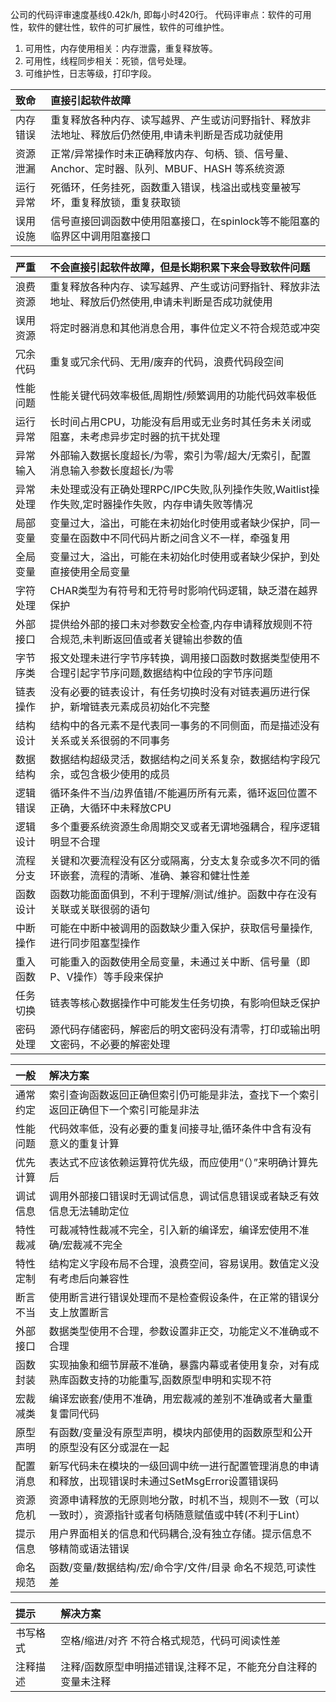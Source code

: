 公司的代码评审速度基线0.42k/h, 即每小时420行。
代码评审点：软件的可用性，软件的健壮性，软件的可扩展性，软件的可维护性。
1. 可用性，内存使用相关：内存泄露，重复释放等。
1. 可用性，线程同步相关：死锁，信号处理。
1. 可维护性，日志等级，打印字段。

|致命|直接引起软件故障|
|:-|:-|
|内存错误|重复释放各种内存、读写越界、产生或访问野指针、释放非法地址、释放后仍然使用,申请未判断是否成功就使用|
|资源泄漏|正常/异常操作时未正确释放内存、句柄、锁、信号量、Anchor、定时器、队列、MBUF、HASH 等系统资源|
|运行异常|死循环，任务挂死，函数重入错误，栈溢出或栈变量被写坏，重复释放锁，重复获取锁|
|误用设施|信号直接回调函数中使用阻塞接口，在spinlock等不能阻塞的临界区中调用阻塞接口|

|严重|不会直接引起软件故障，但是长期积累下来会导致软件问题|
|:-|:-|
|浪费资源|重复释放各种内存、读写越界、产生或访问野指针、释放非法地址、释放后仍然使用,申请未判断是否成功就使用|
|误用资源|将定时器消息和其他消息合用，事件位定义不符合规范或冲突|
|冗余代码|重复或冗余代码、无用/废弃的代码，浪费代码段空间|
|性能问题|性能关键代码效率极低,周期性/频繁调用的功能代码效率极低|
|运行异常|长时间占用CPU，功能没有启用或无业务时其任务未关闭或阻塞，未考虑异步定时器的抗干扰处理|
|异常输入|外部输入数据长度超长/为零，索引为零/超大/无索引，配置消息输入参数长度超长/为零|
|异常处理|未处理或没有正确处理RPC/IPC失败,队列操作失败,Waitlist操作失败,定时器操作失败，内存申请失败等情况|
|局部变量|变量过大，溢出，可能在未初始化时使用或者缺少保护，同一变量在函数中不同代码片断之间含义不一样，牵强复用|
|全局变量|变量过大，溢出，可能在未初始化时使用或者缺少保护，到处直接使用全局变量|
|字符处理|CHAR类型为有符号和无符号时影响代码逻辑，缺乏潜在越界保护|
|外部接口|提供给外部的接口未对参数安全检查,内存申请释放规则不符合规范,未判断返回值或者关键输出参数的值|
|字节序类|报文处理未进行字节序转换，调用接口函数时数据类型使用不合理引起字节序问题,数据结构中位段的字节序问题|
|链表操作|没有必要的链表设计，有任务切换时没有对链表遍历进行保护，新增链表元素成员初始化不完整|
|结构设计|结构中的各元素不是代表同一事务的不同侧面，而是描述没有关系或关系很弱的不同事务|
|数据结构|数据结构超级灵活，数据结构之间关系复杂，数据结构字段冗余，或包含极少使用的成员|
|逻辑错误|循环条件不当/边界值错/不能遍历所有元素，循环返回位置不正确，大循环中未释放CPU|
|逻辑设计|多个重要系统资源生命周期交叉或者无谓地强耦合，程序逻辑明显不合理|
|流程分支|关键和次要流程没有区分或隔离，分支太复杂或多次不同的循环嵌套，流程的清晰、准确、兼容和健壮性差|
|函数设计|函数功能面面俱到，不利于理解/测试/维护。函数中存在没有关联或关联很弱的语句|
|中断操作|可能在中断中被调用的函数缺少重入保护，获取信号量操作,进行同步阻塞型操作|
|重入函数|可能重入的函数使用全局变量，未通过关中断、信号量（即P、V操作）等手段来保护|
|任务切换|链表等核心数据操作中可能发生任务切换，有影响但缺乏保护|
|密码处理|源代码存储密码，解密后的明文密码没有清零，打印或输出明文密码，不必要的解密处理|

|一般|解决方案|
|:-|:-|
|通常约定|索引查询函数返回正确但索引仍可能是非法，查找下一个索引返回正确但下一个索引可能是非法|
|性能问题|代码效率低，没有必要的重复间接寻址,循环条件中含有没有意义的重复计算|
|优先计算|表达式不应该依赖运算符优先级，而应使用“（）”来明确计算先后|
|调试信息|调用外部接口错误时无调试信息，调试信息错误或者缺乏有效信息无法辅助定位|
|特性裁减|可裁减特性裁减不完全，引入新的编译宏，编译宏使用不准确/宏裁减不完全|
|特性定制|结构定义字段布局不合理，浪费空间，容易误用。数值定义没有考虑后向兼容性|
|断言不当|使用断言进行错误处理而不是检查假设条件，在正常的错误分支上放置断言|
|外部接口|数据类型使用不合理，参数设置非正交，功能定义不准确或不合理|
|函数封装|实现抽象和细节屏蔽不准确，暴露内幕或者使用复杂，对有成熟库函数支持的功能重写,函数原型申明和实现不符|
|宏裁减类|编译宏嵌套/使用不准确，用宏裁减的差别不准确或者大量重复雷同代码|
|原型声明|有函数/变量没有原型声明，模块内部使用的函数原型和公开的原型没有区分或混在一起|
|配置消息|新写代码未在模块的一级回调中统一进行配置管理消息的申请和释放，出现错误时未通过SetMsgError设置错误码|
|资源危机|资源申请释放的无原则地分散，时机不当，规则不一致（可以一致时），资源指针或者句柄随意赋值或中转(不利于Lint）|
|提示信息|用户界面相关的信息和代码耦合,没有独立存储。提示信息不够精简或语法错误|
|命名规范|函数/变量/数据结构/宏/命令字/文件/目录 命名不规范,可读性差|

|提示|解决方案|
|:-|:-|
|书写格式|空格/缩进/对齐 不符合格式规范，代码可阅读性差|
|注释描述|注释/函数原型申明描述错误,注释不足，不能充分自注释的变量未注释|
